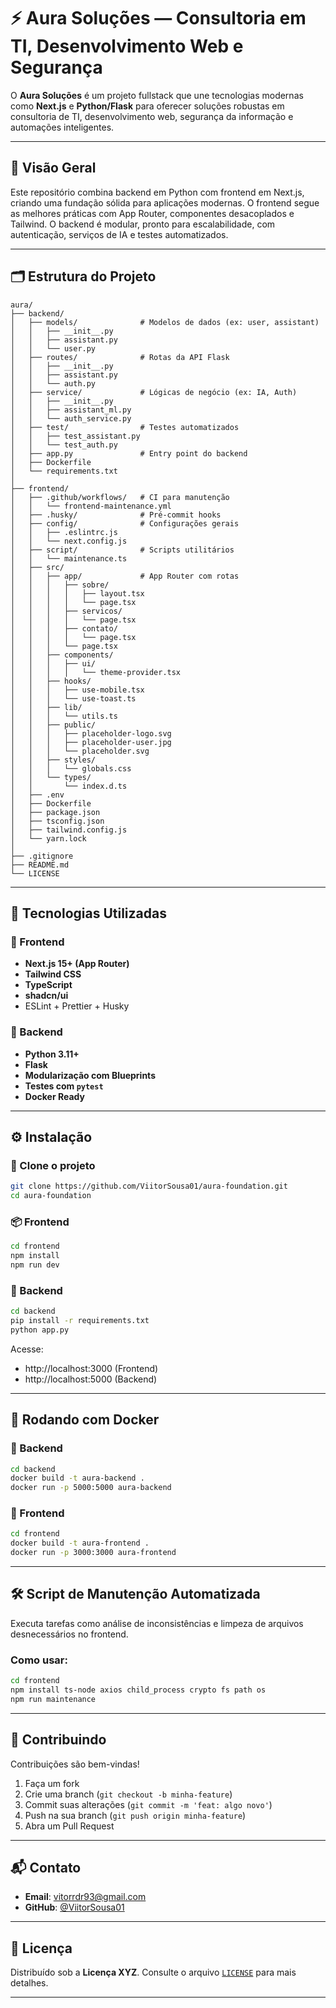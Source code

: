# ⚡ Aura Soluções — Consultoria em TI, Desenvolvimento Web e Segurança

O **Aura Soluções** é um projeto fullstack que une tecnologias modernas como **Next.js** e **Python/Flask** para oferecer soluções robustas em consultoria de TI, desenvolvimento web, segurança da informação e automações inteligentes.

---

## 🧠 Visão Geral

Este repositório combina backend em Python com frontend em Next.js, criando uma fundação sólida para aplicações modernas. O frontend segue as melhores práticas com App Router, componentes desacoplados e Tailwind. O backend é modular, pronto para escalabilidade, com autenticação, serviços de IA e testes automatizados.

---

## 🗂️ Estrutura do Projeto

```
aura/
├── backend/
│   ├── models/              # Modelos de dados (ex: user, assistant)
│   │   ├── __init__.py
│   │   ├── assistant.py
│   │   └── user.py
│   ├── routes/              # Rotas da API Flask
│   │   ├── __init__.py
│   │   ├── assistant.py
│   │   └── auth.py
│   ├── service/             # Lógicas de negócio (ex: IA, Auth)
│   │   ├── __init__.py
│   │   ├── assistant_ml.py
│   │   └── auth_service.py
│   ├── test/                # Testes automatizados
│   │   ├── test_assistant.py
│   │   └── test_auth.py
│   ├── app.py               # Entry point do backend
│   ├── Dockerfile
│   └── requirements.txt
│
├── frontend/
│   ├── .github/workflows/   # CI para manutenção
│   │   └── frontend-maintenance.yml
│   ├── .husky/              # Pré-commit hooks
│   ├── config/              # Configurações gerais
│   │   ├── .eslintrc.js
│   │   └── next.config.js
│   ├── script/              # Scripts utilitários
│   │   └── maintenance.ts
│   ├── src/
│   │   ├── app/             # App Router com rotas
│   │   │   ├── sobre/
│   │   │   │   ├── layout.tsx
│   │   │   │   └── page.tsx
│   │   │   ├── servicos/
│   │   │   │   └── page.tsx
│   │   │   ├── contato/
│   │   │   │   └── page.tsx
│   │   │   └── page.tsx
│   │   ├── components/
│   │   │   ├── ui/
│   │   │   │   └── theme-provider.tsx
│   │   ├── hooks/
│   │   │   ├── use-mobile.tsx
│   │   │   └── use-toast.ts
│   │   ├── lib/
│   │   │   └── utils.ts
│   │   ├── public/
│   │   │   ├── placeholder-logo.svg
│   │   │   ├── placeholder-user.jpg
│   │   │   └── placeholder.svg
│   │   ├── styles/
│   │   │   └── globals.css
│   │   └── types/
│   │       └── index.d.ts
│   ├── .env
│   ├── Dockerfile
│   ├── package.json
│   ├── tsconfig.json
│   ├── tailwind.config.js
│   └── yarn.lock
│
├── .gitignore
├── README.md
└── LICENSE
```

---

## 🚀 Tecnologias Utilizadas

### 🔹 Frontend
- **Next.js 15+ (App Router)**
- **Tailwind CSS**
- **TypeScript**
- **shadcn/ui**
- ESLint + Prettier + Husky

### 🔹 Backend
- **Python 3.11+**
- **Flask**
- **Modularização com Blueprints**
- **Testes com `pytest`**
- **Docker Ready**

---

## ⚙️ Instalação

### 🔧 Clone o projeto
```bash
git clone https://github.com/ViitorSousa01/aura-foundation.git
cd aura-foundation
```

### 📦 Frontend
```bash
cd frontend
npm install
npm run dev
```

### 🧪 Backend
```bash
cd backend
pip install -r requirements.txt
python app.py
```

Acesse:
- http://localhost:3000 (Frontend)
- http://localhost:5000 (Backend)

---

## 🐳 Rodando com Docker

### 🔸 Backend
```bash
cd backend
docker build -t aura-backend .
docker run -p 5000:5000 aura-backend
```

### 🔸 Frontend
```bash
cd frontend
docker build -t aura-frontend .
docker run -p 3000:3000 aura-frontend
```

---

## 🛠️ Script de Manutenção Automatizada

Executa tarefas como análise de inconsistências e limpeza de arquivos desnecessários no frontend.

### Como usar:
```bash
cd frontend
npm install ts-node axios child_process crypto fs path os
npm run maintenance
```

---

## 🤝 Contribuindo

Contribuições são bem-vindas!

1. Faça um fork
2. Crie uma branch (`git checkout -b minha-feature`)
3. Commit suas alterações (`git commit -m 'feat: algo novo'`)
4. Push na sua branch (`git push origin minha-feature`)
5. Abra um Pull Request

---

## 📬 Contato

- **Email**: [vitorrdr93@gmail.com](mailto:vitorrdr93@gmail.com)  
- **GitHub**: [@ViitorSousa01](https://github.com/ViitorSousa01)

---

## 📄 Licença

Distribuído sob a **Licença XYZ**. Consulte o arquivo [`LICENSE`](./LICENSE) para mais detalhes.

---


